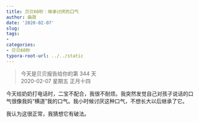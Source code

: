```yaml
---
title: 贝贝60秒：继承讨厌的口气
author: 曲政
date: '2020-02-07'
slug: 
tags:
- 
categories:
- 贝贝60秒
typora-root-url: ../../static
---
```

> 今天是贝贝报告给你的第 344 天   
> 2020-02-07 星期五 正月十四

今天给奶奶打电话时，二宝不配合，我很不耐烦。我突然发觉自己对孩子说话的口气很像我妈“横道”我的口气。我小时候讨厌这种口气，不想长大以后继承了它。

我认为这很正常，我猜想它有破法。